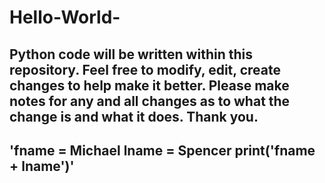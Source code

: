 # Hello-World-
Python code will be written within this repository. Feel free to modify, edit, create changes to help make it better. Please make notes for any and all changes as to what the change is and what it does. Thank you.
---
'fname = Michael
lname = Spencer
print('fname + lname')'
---

